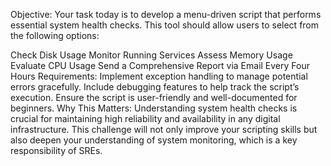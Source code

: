 Objective:
Your task today is to develop a menu-driven script that performs essential system health checks. This tool should allow users to select from the following options:

Check Disk Usage
Monitor Running Services
Assess Memory Usage
Evaluate CPU Usage
Send a Comprehensive Report via Email Every Four Hours
Requirements:
Implement exception handling to manage potential errors gracefully.
Include debugging features to help track the script’s execution.
Ensure the script is user-friendly and well-documented for beginners.
Why This Matters:
Understanding system health checks is crucial for maintaining high reliability and availability in any digital infrastructure. This challenge will not only improve your scripting skills but also deepen your understanding of system monitoring, which is a key responsibility of SREs.
